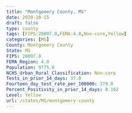 ```yaml
---
title: "Montgomery County, MS"
date: 2020-10-15
draft: false
type: county
tags: [FIPS:28097.0,FEMA:4.0,Non-core,Yellow]
categories: [MS]
County: Montgomery County
State: MS
FIPS: 28097.0
FEMA_Region: 4.0
Population: 9775.0
NCHS_Urban_Rural_Classification: Non-core
Tests_in_prior_14_days: 37.0
Fourteen_day_test_rate_per_100000: 379.0
Percent_Positivity_in_prior_14_days: 0.162
Level: Yellow
url: /states/MS/montgomery-county
---
```



